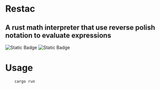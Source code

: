 # Restac

## A rust math interpreter that use reverse polish notation to evaluate expressions

![Static Badge](https://img.shields.io/badge/cargo-1.74.1%20-blue)
![Static Badge](https://img.shields.io/badge/LICENSE-MIT-green)

# Usage

```bash
    cargo run
```
